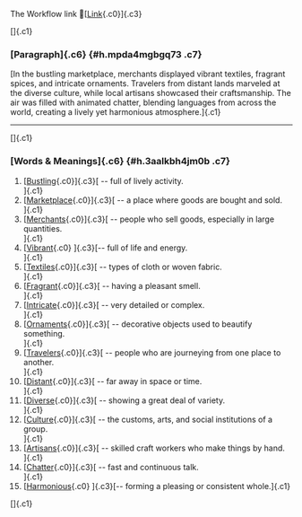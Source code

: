 The Workflow link
👏[[Link](https://www.google.com/url?q=http://www.google.com&sa=D&source=editors&ust=1761108952898459&usg=AOvVaw23mjLK2KJNVO-5qvpxs1Aq){.c0}]{.c3}

[]{.c1}

### [Paragraph]{.c6} {#h.mpda4mgbgq73 .c7}

[In the bustling marketplace, merchants displayed vibrant textiles,
fragrant spices, and intricate ornaments. Travelers from distant lands
marveled at the diverse culture, while local artisans showcased their
craftsmanship. The air was filled with animated chatter, blending
languages from across the world, creating a lively yet harmonious
atmosphere.]{.c1}

------------------------------------------------------------------------

[]{.c1}

### [Words & Meanings]{.c6} {#h.3aalkbh4jm0b .c7}

1.  [[Bustling](https://www.google.com/url?q=http://www.google.com&sa=D&source=editors&ust=1761108952899068&usg=AOvVaw2uBqAzTKJtBGUhhak1-Z9W){.c0}]{.c3}[ --
    full of lively activity.\
    ]{.c1}
2.  [[Marketplace](https://www.google.com/url?q=http://www.google.com&sa=D&source=editors&ust=1761108952899226&usg=AOvVaw2B82CgYHdAip0EDRgbFzGW){.c0}]{.c3}[ --
    a place where goods are bought and sold.\
    ]{.c1}
3.  [[Merchants](https://www.google.com/url?q=http://www.google.com&sa=D&source=editors&ust=1761108952899355&usg=AOvVaw0JLgHWBAQYIg93OyssnaWN){.c0}]{.c3}[ --
    people who sell goods, especially in large quantities.\
    ]{.c1}
4.  [[Vibrant](https://www.google.com/url?q=http://www.google.com&sa=D&source=editors&ust=1761108952899485&usg=AOvVaw1OZPWlQ869Z7jZ6Eh0J0HV){.c0}
    ]{.c3}[-- full of life and energy.\
    ]{.c1}
5.  [[Textiles](https://www.google.com/url?q=http://www.google.com&sa=D&source=editors&ust=1761108952899591&usg=AOvVaw2DWCI4b7qmKa2crbFKshJK){.c0}]{.c3}[ --
    types of cloth or woven fabric.\
    ]{.c1}
6.  [[Fragrant](https://www.google.com/url?q=http://www.google.com&sa=D&source=editors&ust=1761108952899700&usg=AOvVaw2BcjRTJMkXgEJV_oCk4TzD){.c0}]{.c3}[ --
    having a pleasant smell.\
    ]{.c1}
7.  [[Intricate](https://www.google.com/url?q=http://www.google.com&sa=D&source=editors&ust=1761108952899801&usg=AOvVaw3bgT005PUgBtVvXXwCcdcU){.c0}]{.c3}[ --
    very detailed or complex.\
    ]{.c1}
8.  [[Ornaments](https://www.google.com/url?q=http://www.google.com&sa=D&source=editors&ust=1761108952899902&usg=AOvVaw3HCzy6WKlVSJro4CWxVcP3){.c0}]{.c3}[ --
    decorative objects used to beautify something.\
    ]{.c1}
9.  [[Travelers](https://www.google.com/url?q=http://www.google.com&sa=D&source=editors&ust=1761108952900023&usg=AOvVaw3GZ_7EZR_cFR4KBG2Rqybm){.c0}]{.c3}[ --
    people who are journeying from one place to another.\
    ]{.c1}
10. [[Distant](https://www.google.com/url?q=http://www.google.com&sa=D&source=editors&ust=1761108952900162&usg=AOvVaw2NoJ3KGaNmGZRznva21TkR){.c0}]{.c3}[ --
    far away in space or time.\
    ]{.c1}
11. [[Diverse](https://www.google.com/url?q=http://www.google.com&sa=D&source=editors&ust=1761108952900268&usg=AOvVaw1fd1BkctatiYSwoY-5QJM8){.c0}]{.c3}[ --
    showing a great deal of variety.\
    ]{.c1}
12. [[Culture](https://www.google.com/url?q=http://www.google.com&sa=D&source=editors&ust=1761108952900374&usg=AOvVaw18VWb2d7UeOx_1iwxax5Zh){.c0}]{.c3}[ --
    the customs, arts, and social institutions of a group.\
    ]{.c1}
13. [[Artisans](https://www.google.com/url?q=http://www.google.com&sa=D&source=editors&ust=1761108952900502&usg=AOvVaw3tw6V9Ctd3ESQ2v711cueT){.c0}]{.c3}[ --
    skilled craft workers who make things by hand.\
    ]{.c1}
14. [[Chatter](https://www.google.com/url?q=http://www.google.com&sa=D&source=editors&ust=1761108952900622&usg=AOvVaw34vZQjltNeBiHZwBThJLyY){.c0}]{.c3}[ --
    fast and continuous talk.\
    ]{.c1}
15. [[Harmonious](https://www.google.com/url?q=http://www.google.com&sa=D&source=editors&ust=1761108952900729&usg=AOvVaw15XFBV9Yc_X22fECLG4dgb){.c0}
    ]{.c3}[-- forming a pleasing or consistent whole.]{.c1}

[]{.c1}
